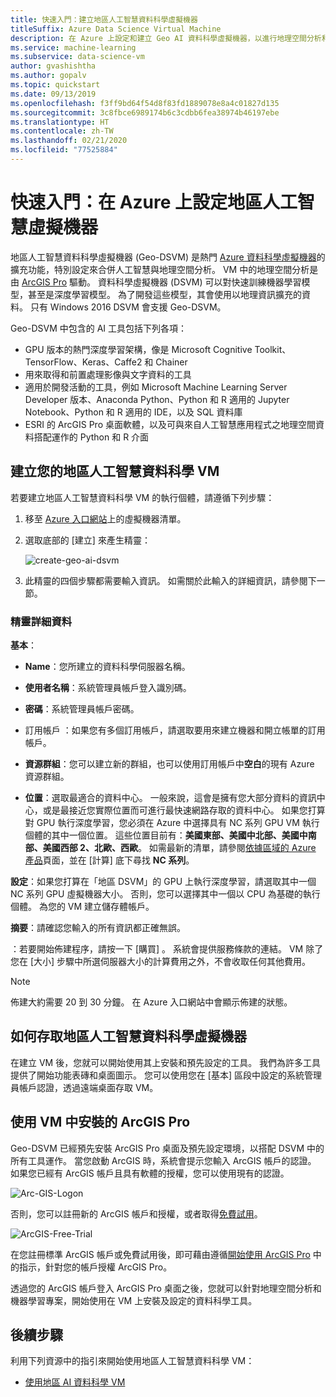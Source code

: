 ```yaml
---
title: 快速入門：建立地區人工智慧資料科學虛擬機器
titleSuffix: Azure Data Science Virtual Machine
description: 在 Azure 上設定和建立 Geo AI 資料科學虛擬機器，以進行地理空間分析和機器學習。
ms.service: machine-learning
ms.subservice: data-science-vm
author: gvashishtha
ms.author: gopalv
ms.topic: quickstart
ms.date: 09/13/2019
ms.openlocfilehash: f3ff9bd64f54d8f83fd1889078e8a4c01827d135
ms.sourcegitcommit: 3c8fbce6989174b6c3cdbb6fea38974b46197ebe
ms.translationtype: HT
ms.contentlocale: zh-TW
ms.lasthandoff: 02/21/2020
ms.locfileid: "77525884"
---
```

# <a name="quickstart-set-up-a-geo-artificial-intelligence-virtual-machine-on-azure"></a>快速入門：在 Azure 上設定地區人工智慧虛擬機器 

地區人工智慧資料科學虛擬機器 (Geo-DSVM) 是熱門 [Azure 資料科學虛擬機器](https://aka.ms/dsvm)的擴充功能，特別設定來合併人工智慧與地理空間分析。 VM 中的地理空間分析是由 [ArcGIS Pro](https://www.arcgis.com/features/index.html) 驅動。 資料科學虛擬機器 (DSVM) 可以對快速訓練機器學習模型，甚至是深度學習模型。 為了開發這些模型，其會使用以地理資訊擴充的資料。 只有 Windows 2016 DSVM 會支援 Geo-DSVM。 

Geo-DSVM 中包含的 AI 工具包括下列各項：

- GPU 版本的熱門深度學習架構，像是 Microsoft Cognitive Toolkit、TensorFlow、Keras、Caffe2 和 Chainer
- 用來取得和前置處理影像與文字資料的工具
- 適用於開發活動的工具，例如 Microsoft Machine Learning Server Developer 版本、Anaconda Python、Python 和 R 適用的 Jupyter Notebook、Python 和 R 適用的 IDE，以及 SQL 資料庫
- ESRI 的 ArcGIS Pro 桌面軟體，以及可與來自人工智慧應用程式之地理空間資料搭配運作的 Python 和 R 介面
 

## <a name="create-your-geo-ai-data-science-vm"></a>建立您的地區人工智慧資料科學 VM

若要建立地區人工智慧資料科學 VM 的執行個體，請遵循下列步驟：

1. 移至 [Azure 入口網站](https://ms.portal.azure.com/#create/microsoft-ads.geodsvmwindows)上的虛擬機器清單。
1. 選取底部的 [建立]  來產生精靈：

   ![create-geo-ai-dsvm](./media/provision-geo-ai-dsvm/Create-Geo-AI.png)

1. 此精靈的四個步驟都需要輸入資訊。 如需關於此輸入的詳細資訊，請參閱下一節。

### <a name="wizard-details"></a>精靈詳細資料 ###

**基本**：

- **Name**：您所建立的資料科學伺服器名稱。
    
- **使用者名稱**：系統管理員帳戶登入識別碼。
    
- **密碼**：系統管理員帳戶密碼。
    
- 訂用帳戶  ：如果您有多個訂用帳戶，請選取要用來建立機器和開立帳單的訂用帳戶。
    
- **資源群組**：您可以建立新的群組，也可以使用訂用帳戶中**空白**的現有 Azure 資源群組。
    
- **位置**：選取最適合的資料中心。 一般來說，這會是擁有您大部分資料的資訊中心，或是最接近您實際位置而可進行最快速網路存取的資料中心。 如果您打算對 GPU 執行深度學習，您必須在 Azure 中選擇具有 NC 系列 GPU VM 執行個體的其中一個位置。 這些位置目前有：**美國東部、美國中北部、美國中南部、美國西部 2、北歐、西歐**。 如需最新的清單，請參閱[依據區域的 Azure 產品](https://azure.microsoft.com/regions/services/)頁面，並在 [計算]  底下尋找 **NC 系列**。 
    
    
**設定**：如果您打算在「地區 DSVM」的 GPU 上執行深度學習，請選取其中一個 NC 系列 GPU 虛擬機器大小。 否則，您可以選擇其中一個以 CPU 為基礎的執行個體。 為您的 VM 建立儲存體帳戶。 
       
**摘要**：請確認您輸入的所有資訊都正確無誤。
    
 ：若要開始佈建程序，請按一下 [購買]  。 系統會提供服務條款的連結。 VM 除了您在 [大小]  步驟中所選伺服器大小的計算費用之外，不會收取任何其他費用。 
 
 >[!NOTE]
 > 佈建大約需要 20 到 30 分鐘。 在 Azure 入口網站中會顯示佈建的狀態。

 
## <a name="how-to-access-the-geo-ai-data-science-virtual-machine"></a>如何存取地區人工智慧資料科學虛擬機器

 在建立 VM 後，您就可以開始使用其上安裝和預先設定的工具。 我們為許多工具提供了開始功能表磚和桌面圖示。 您可以使用您在 [基本]  區段中設定的系統管理員帳戶認證，透過遠端桌面存取 VM。

 
## <a name="using-arcgis-pro-installed-in-the-vm"></a>使用 VM 中安裝的 ArcGIS Pro

Geo-DSVM 已經預先安裝 ArcGIS Pro 桌面及預先設定環境，以搭配 DSVM 中的所有工具運作。 當您啟動 ArcGIS 時，系統會提示您輸入 ArcGIS 帳戶的認證。 如果您已經有 ArcGIS 帳戶且具有軟體的授權，您可以使用現有的認證。  

![Arc-GIS-Logon](./media/provision-geo-ai-dsvm/ArcGISLogon.png)

否則，您可以註冊新的 ArcGIS 帳戶和授權，或者取得[免費試用](https://www.arcgis.com/features/free-trial.html)。 

![ArcGIS-Free-Trial](./media/provision-geo-ai-dsvm/ArcGIS-Free-Trial.png)

在您註冊標準 ArcGIS 帳戶或免費試用後，即可藉由遵循[開始使用 ArcGIS Pro](https://www.esri.com/library/brochures/getting-started-with-arcgis-pro.pdf) 中的指示，針對您的帳戶授權 ArcGIS Pro。

透過您的 ArcGIS 帳戶登入 ArcGIS Pro 桌面之後，您就可以針對地理空間分析和機器學習專案，開始使用在 VM 上安裝及設定的資料科學工具。

## <a name="next-steps"></a>後續步驟

利用下列資源中的指引來開始使用地區人工智慧資料科學 VM：

* [使用地區 AI 資料科學 VM](use-geo-ai-dsvm.md)
